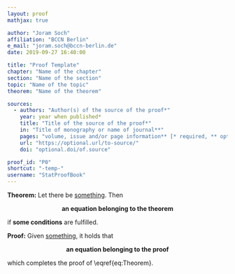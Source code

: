 ```yaml
---
layout: proof
mathjax: true

author: "Joram Soch"
affiliation: "BCCN Berlin"
e_mail: "joram.soch@bccn-berlin.de"
date: 2019-09-27 16:40:00

title: "Proof Template"
chapter: "Name of the chapter"
section: "Name of the section"
topic: "Name of the topic"
theorem: "Name of the theorem"

sources:
  - authors: "Author(s) of the source of the proof*"
    year: year when published*
    title: "Title of the source of the proof*"
    in: "Title of monography or name of journal**"
    pages: "volume, issue and/or page information** [* required, ** optional]"
    url: "https://optional.url/to-source/"
    doi: "optional.doi/of.source"

proof_id: "P0"
shortcut: "-temp-"
username: "StatProofBook"
---
```



**Theorem:** Let there be [something](/D/-temp-.html). Then

$$ \label{eq:Theorem}
\textbf{an equation belonging to the theorem}
$$

if $\textbf{some conditions}$ are fulfilled.


**Proof:** Given [something](/D/-temp-.html), it holds that

$$ \label{eq:Proof}
\textbf{an equation belonging to the proof}
$$

which completes the proof of \eqref{eq:Theorem}.